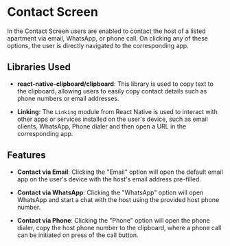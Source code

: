 # Contact Screen

In the Contact Screen users are enabled to contact the host of a listed apartment via email, WhatsApp, or phone call. On clicking any of these options, the user is directly navigated to the corresponding app.

## Libraries Used

- **react-native-clipboard/clipboard**: This library is used to copy text to the clipboard, allowing users to easily copy contact details such as phone numbers or email addresses.

- **Linking**:  The `Linking` module from React Native is used to interact with other apps or services installed on the user's device, such as email clients, WhatsApp, Phone dialer and then open a URL in the corresponding app.

## Features

- **Contact via Email**: Clicking the "Email" option will open the default email app on the user's device with the host's email address pre-filled.

- **Contact via WhatsApp**: Clicking the "WhatsApp" option will open WhatsApp and start a chat with the host using the provided host phone number.

- **Contact via Phone**: Clicking the "Phone" option will open the phone dialer, copy the host phone number to the clipboard, where a phone call can be initiated on press of the call button.

